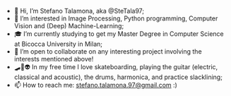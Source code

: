 - 👋 Hi, I’m Stefano Talamona, aka @SteTala97;
- 👾 I’m interested in Image Processing, Python programming, Computer Vision and (Deep) Machine-Learning;
- 🎓 I’m currently studying to get my Master Degree in Computer Science at Bicocca University in Milan;
- 💞️ I’m open to collaborate on any interesting project involving the interests mentioned above!
- 🛹🎸👽 In my free time I love skateboarding, playing the guitar (electric, classical and acoustic), the drums, harmonica, and practice slacklining;
- 📫 How to reach me: stefano.talamona.97@gmail.com :) 
